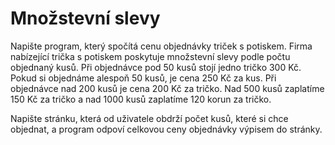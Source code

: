 
# Množstevní slevy
Napište program, který spočítá cenu objednávky triček s potiskem.
Firma nabízející trička s potiskem poskytuje množstevní slevy podle počtu objednaný kusů. 
Při objednávce pod 50 kusů stojí jedno tričko 300 Kč.
Pokud si objednáme alespoň 50 kusů, je cena 250 Kč za kus. Při objednávce nad 200 kusů je cena 200 Kč za tričko. 
Nad 500 kusů zaplatíme 150 Kč za tričko a nad 1000 kusů zaplatíme 120 korun za tričko.

Napište stránku, která od uživatele obdrží počet kusů, které si chce objednat, a program odpoví celkovou ceny objednávky výpisem do stránky.
